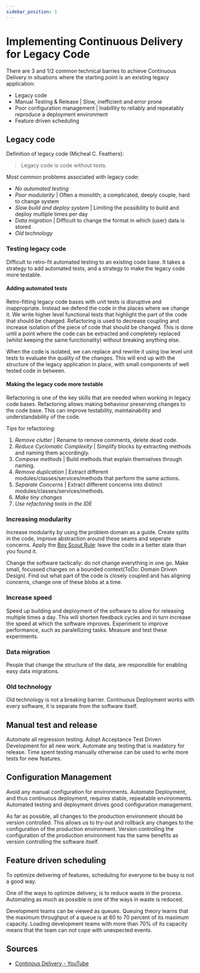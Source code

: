```yaml
---
sidebar_position: 1
---
```


# Implementing Continuous Delivery for Legacy Code

There are 3 and 1/2 common technical barries to achieve Continuous Delivery in situations where the starting point is an existing legacy application:

- Legacy code
- Manual Testing & Release | Slow, inefficient and error prone
- Poor configuration management | Inabillity to reliably and repeatably reproduce a deployment environment
- Feature driven scheduling

## Legacy code

Definition of legacy code (Micheal C. Feathers):

> Legacy code is code without tests.

Most common problems associated with legacy code:

- _No automated testing_
- _Poor modularity_ | Often a monolith; a complicated, deeply couple, hard to change system
- _Slow build and deploy system_ | Limiting the possibility to build and deploy multiple times per day
- _Data migration_ | Difficult to change the format in which (user) data is stored
- _Old technology_

### Testing legacy code

Difficult to retro-fit automated testing to an existing code base. It takes a strategy to add automated tests, and a strategy to make the legacy code more testable.

#### Adding automated tests

Retro-fitting legacy code bases with unit tests is disruptive and inappropriate. Instead we defend the code in the places where we change it. We write higher level functional tests that highlight the part of the code that should be changed. Refactoring is used to decrease coupling and increase isolation of the piece of code that should be changed. This is done until a point where the code can be extracted and completely replaced (whilst keeping the same functionality) without breaking anything else.

When the code is isolated, we can replace and rewrite it using low level unit tests to evaluate the quality of the changes. This will end up with the structure of the legacy application in place, with small components of well tested code in between.

#### Making the legacy code more testable

Refactoring is one of the key skills that are needed when working in legacy code bases. Refactoring allows making behaviour preserving changes to the code base. This can improve testability, maintainability and understandability of the code.

Tips for refactoring:

1. _Remove clutter_ | Rename to remove comments, delete dead code.
2. _Reduce Cyclomatic Complexity_ | Simplify blocks by extracting methods and naming them accordingly.
3. _Compose methods_ | Build methods that explain themselves through naming.
4. _Remove duplication_ | Extract different modules/classes/services/methods that perform the same actions.
5. _Separate Concerns_ | Extract different concerns into distinct modules/classes/services/methods.
6. _Make tiny changes_
7. _Use refactoring tools in the IDE_

### Increasing modularity

Increase modularity by using the problem domain as a guide. Create splits in the code, improve abstraction around these seams and seperate concerns. Apply the [Boy Scout Rule](https://wiki.c2.com/?BoyScoutRule): leave the code in a better state than you found it.

Change the software tactically: do not change everything in one go. Make small, focussed changes on a bounded context(ToDo: Domain Driven Design). Find out what part of the code is closely coupled and has aligning concerns, change one of these blobs at a time.

### Increase speed

Speed up building and deployment of the software to allow for releasing multiple times a day. This will shorten feedback cycles and in turn increase the speed at which the software improves. Experiment to improve performance, such as paralellizing tasks. Measure and test these experiments.

### Data migration

People that change the structure of the data, are responsible for enabling easy data migrations.

### Old technology

Old technology is not a breaking barrier. Continuous Deployment works with every software, it is separate from the software itself.

## Manual test and release

Automate all regression testing. Adopt Acceptance Test Driven Development for all new work. Automate any testing that is madatory for release. Time spent testing manually otherwise can be used to write more tests for new features.

## Configuration Management

Avoid any manual configuration for environments. Automate Deployment, and thus continuous deployment, requires stable, repeatable environments. Automated testing and deployment drives good configuration management.

As far as possible, all changes to the production environment should be version controlled. This allows us to try-out and rollback any changes to the configuration of the production environment. Version controlling the configuration of the production environment has the same benefits as version controlling the software itself.

## Feature driven scheduling

To optimize delivering of features, scheduling for everyone to be busy is not a good way.

One of the ways to optimize delivery, is to reduce waste in the process. Automating as much as possible is one of the ways in waste is reduced.

Development teams can be viewed as queues. Queuing theory learns that the maximum throughput of a queue is at 60 to 70 percent of its maximum capacity. Loading development teams with more than 70% of its capacity means that the team can not cope with unexpected events.

## Sources

- [Continous Delivery - YouTube](https://youtu.be/Z2c3sGUE2GA)
